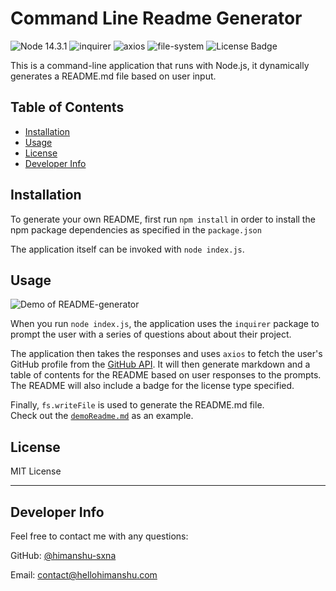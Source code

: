 # Command Line Readme Generator

![Node 14.3.1](https://img.shields.io/badge/node-14.3.1-red)
![inquirer](https://img.shields.io/badge/npm-inquirer-orange)
![axios](https://img.shields.io/badge/npm-axios-orange)
![file-system](https://img.shields.io/badge/npm-file--system-orange)
![License Badge](https://img.shields.io/badge/license-MIT-green)

This is a command-line application that runs with Node.js, it dynamically generates a README.md file based on user input.

## Table of Contents

  - [Installation](#installation)
  - [Usage](#usage)
  - [License](#license)
  - [Developer Info](#developer-info)
  

## <a name="installation"></a>Installation

To generate your own README, first run `npm install` in order to install the npm package dependencies as specified in the `package.json`

The application itself can be invoked with `node index.js`.


## <a name="usage"></a>Usage 

![Demo of README-generator](readme-demo.gif)

When you run `node index.js`, the application uses the `inquirer` package to prompt the user  with a series of questions about about their project.

The application then takes the responses and uses `axios` to fetch the user's GitHub profile from the [GitHub API](https://developer.github.com/v3/).
It will then generate markdown and a table of contents for the README based on user responses to the prompts.
The README will also include a badge for the license type specified.

Finally, `fs.writeFile` is used to generate the README.md file.  
Check out the [`demoReadme.md`](demoReadme.md) as an example.  


## <a name="license"></a>License

MIT License

---

## <a name="developer-info"></a>Developer Info

 Feel free to contact me with any questions:

GitHub: [@himanshu-sxna](https://api.github.com/users/himanshu-sxna)

Email: contact@hellohimanshu.com


